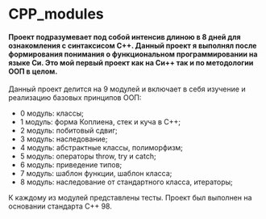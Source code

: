 # CPP_modules

#### Проект подразумевает под собой интенсив длиною в 8 дней для ознакомления с синтаксисом С++. Данный проект я выполнял после формирования понимания о функциональном программировании на языке Си. Это мой первый проект как на Си++ так и по методологии ООП в целом.

Данный проект делится на 9 модулей и включает в себя изучение и реализацию базовых принципов ООП:
- 0 модуль: классы;
- 1 модуль: форма Коплиена, стек и куча в С++;
- 2 модуль: побитовый сдвиг;
- 3 модуль: наследование;
- 4 модуль: абстрактные классы, полиморфизм;
- 5 модуль: операторы throw, try и catch;
- 6 модуль: приведение типов;
- 7 модуль: шаблон функции, шаблон класса;
- 8 модуль: наследование от стандартного класса, итераторы;

К каждому из модулей представлены тесты. Проект был выполнен на основании стандарта С++ 98.
